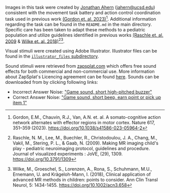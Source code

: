 Images in this task were created by [Jonathan Ahern](https://scholar.google.com/citations?user=6pU5U5gAAAAJ&hl=en) (jahern@ucsd.edu) consistent with the movement task battery and action control coordination task used in previous work [(Gordon et. al. 2023)](https://doi.org/10.1038/s41586-023-05964-2)[^1]. Additional information regarding the task can be found in the `README.md` in the main directory. Specific care has been taken to adapt these methods to a pediatric population and utilize guidelines identified in previous works [(Raschle et. al. 2009](https://doi.org/10.3791/1309) & [Wilke et. al. 2018)](https://doi.org/10.1002/acn3.658)[^2][^3]. 

Visual stimuli were created using Adobe Illustrator. Illustrator files can be found in the [`illustrator_files` subdirectory](https://github.com/j0n-a/fMRI_Pediatric_Movement_Battery/tree/main/stimuli/illustrator_files).

Sound stimuli were retrieved from [zapsplat.com](zapsplat.com) which offers free sound effects for both commercial and non-commercial use. More information about ZapSplat's Licencing agreement can be found [here](https://github.com/j0n-a/fMRI_Pediatric_Movement_Battery/blob/main/stimuli/ZapSplat-EULA-Standard-License.pdf). Sounds can be downloaded from by clicking following links:
- Incorrect Answer Noise: ["Game sound, short high-pitched buzzer"](https://www.zapsplat.com/music/game-sound-short-high-pitched-buzzer/)
- Correct Answer Noise: ["Game sound, short beep, earn point or pick up item 1"](https://www.zapsplat.com/music/game-sound-short-beep-earn-point-or-pick-up-item-1/)

[^1]: Gordon, E.M., Chauvin, R.J., Van, A.N. et. al. A somato-cognitive action network alternates with effector regions in motor cortex. Nature 617, 351–359 (2023). https://doi.org/10.1038/s41586-023-05964-2
[^2]: Raschle, N. M., Lee, M., Buechler, R., Christodoulou, J. A., Chang, M., Vakil, M., Stering, P. L., & Gaab, N. (2009). Making MR imaging child's play - pediatric neuroimaging protocol, guidelines and procedure. Journal of visualized experiments : JoVE, (29), 1309. https://doi.org/10.3791/1309
[^3]: Wilke, M., Groeschel, S., Lorenzen, A., Rona, S., Schuhmann, M.U., Ernemann, U. and Krägeloh-Mann, I. (2018), Clinical application of advanced MR methods in children: points to consider. Ann Clin Transl Neurol, 5: 1434-1455. https://doi.org/10.1002/acn3.658
